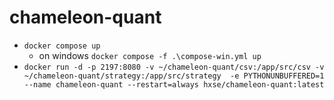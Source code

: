 # chameleon-quant
  * `docker compose up`
    * on windows `docker compose -f .\compose-win.yml up`
  * `docker run -d -p 2197:8080 -v ~/chameleon-quant/csv:/app/src/csv -v ~/chameleon-quant/strategy:/app/src/strategy  -e PYTHONUNBUFFERED=1 --name chameleon-quant --restart=always hxse/chameleon-quant:latest`

